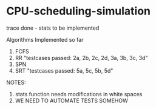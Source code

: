 # CPU-scheduling-simulation
trace done - stats to be implemented

Algorithms Implemented so far

1. FCFS
2. RR "testcases passed: 2a, 2b, 2c, 2d, 3a, 3b, 3c, 3d"
3. SPN
4. SRT "testcases passed: 5a, 5c, 5b, 5d"


NOTES:

1. stats function needs modifications in white spaces
2. WE NEED TO AUTOMATE TESTS SOMEHOW